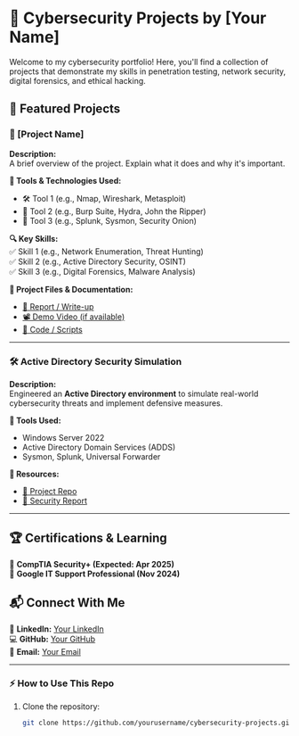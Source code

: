 # 🔐 Cybersecurity Projects by [Your Name]  

Welcome to my cybersecurity portfolio! Here, you'll find a collection of projects that demonstrate my skills in penetration testing, network security, digital forensics, and ethical hacking.  

## 📌 Featured Projects  

### 🚀 [Project Name]  
**Description:**  
A brief overview of the project. Explain what it does and why it's important.  

**🔧 Tools & Technologies Used:**  
- 🛠️ Tool 1 (e.g., Nmap, Wireshark, Metasploit)  
- 📡 Tool 2 (e.g., Burp Suite, Hydra, John the Ripper)  
- 🔐 Tool 3 (e.g., Splunk, Sysmon, Security Onion)  

**🔍 Key Skills:**  
✅ Skill 1 (e.g., Network Enumeration, Threat Hunting)  
✅ Skill 2 (e.g., Active Directory Security, OSINT)  
✅ Skill 3 (e.g., Digital Forensics, Malware Analysis)  

**📂 Project Files & Documentation:**  
- [📜 Report / Write-up](#)  
- [📽️ Demo Video (if available)](#)  
- [📁 Code / Scripts](#)  

---

### 🛠 Active Directory Security Simulation  
**Description:**  
Engineered an **Active Directory environment** to simulate real-world cybersecurity threats and implement defensive measures.  

**🔧 Tools Used:**  
- Windows Server 2022  
- Active Directory Domain Services (ADDS)  
- Sysmon, Splunk, Universal Forwarder  

**📂 Resources:**  
- [🔗 Project Repo](#)  
- [📜 Security Report](#)  

---

## 🏆 Certifications & Learning  
📜 **CompTIA Security+ (Expected: Apr 2025)**  
📜 **Google IT Support Professional (Nov 2024)**  

## 📬 Connect With Me  
🔗 **LinkedIn:** [Your LinkedIn](#)  
💻 **GitHub:** [Your GitHub](#)  
📧 **Email:** [Your Email](#)  

---

### ⚡ How to Use This Repo  
1. Clone the repository:  
   ```bash
   git clone https://github.com/yourusername/cybersecurity-projects.git
